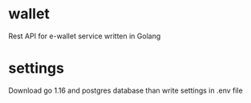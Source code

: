 # wallet
Rest API for e-wallet service written in Golang


# settings 
Download go 1.16 and postgres database than write settings in .env file